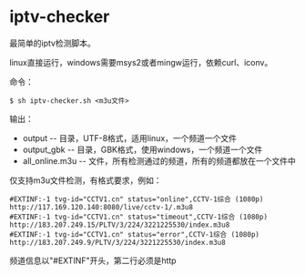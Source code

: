 # iptv-checker
最简单的iptv检测脚本。

linux直接运行，windows需要msys2或者mingw运行，依赖curl、iconv。

命令：
```
$ sh iptv-checker.sh <m3u文件>
```
输出：
  * output -- 目录，UTF-8格式，适用linux，一个频道一个文件
  * output_gbk -- 目录，GBK格式，使用windows，一个频道一个文件
  * all_online.m3u -- 文件，所有检测通过的频道，所有的频道都放在一个文件中

仅支持m3u文件检测，有格式要求，例如：
```
#EXTINF:-1 tvg-id="CCTV1.cn" status="online",CCTV-1综合 (1080p)
http://117.169.120.140:8080/live/cctv-1/.m3u8
#EXTINF:-1 tvg-id="CCTV1.cn" status="timeout",CCTV-1综合 (1080p)
http://183.207.249.15/PLTV/3/224/3221225530/index.m3u8
#EXTINF:-1 tvg-id="CCTV1.cn" status="error",CCTV-1综合 (1080p)
http://183.207.249.9/PLTV/3/224/3221225530/index.m3u8
```
频道信息以"#EXTINF"开头，第二行必须是http





